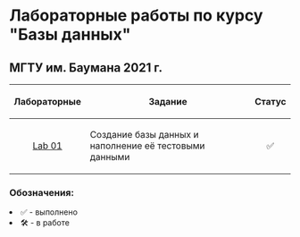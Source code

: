 # Лабораторные работы по курсу "Базы данных"
## МГТУ им. Баумана 2021 г.

| Лабораторные  |     <p align="center">Задание    |      Статус    |
| :-------------: |-------------|:-------------:|
| [Lab 01](https://github.com/DeadlyHunter38/bmstu_sem_5_db/tree/master/lab_01)| <p align="left"> Создание базы данных и наполнение её тестовыми данными<p>| ✅

### Обозначения:


<li>✅ - выполнено

<li>🛠 - в работе